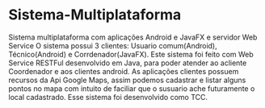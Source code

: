 # Sistema-Multiplataforma
Sistema multiplataforma com aplicações Android e JavaFX e servidor Web Service 
O sistema possui 3 clientes: Usuario comum(Android), Técnico(Android) e Corrdenador(JavaFX).
Este sistema foi feito com Web Service RESTFul desenvolvido em Java, para poder atender ao acliente Coordenador e aos clientes android.
As aplicações clientes possuem recursos da Api Google Maps, assim podemos cadastrar e listar alguns pontos no mapa com intuito de faciliar que o susuario ache futuramente o local cadastrado.
Esse sistema foi desenvolvido como TCC.
